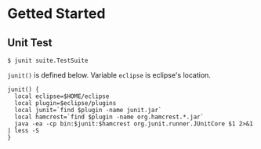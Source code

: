 # Getted Started

## Unit Test

    $ junit suite.TestSuite

`junit()` is defined below. Variable `eclipse` is eclipse's location.

    junit() {
      local eclipse=$HOME/eclipse
      local plugin=$eclipse/plugins
      local junit=`find $plugin -name junit.jar`
      local hamcrest=`find $plugin -name org.hamcrest.*.jar`
      java -ea -cp bin:$junit:$hamcrest org.junit.runner.JUnitCore $1 2>&1 | less -S
    }
